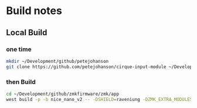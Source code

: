# Build notes

## Local Build

### one time

```bash
mkdir ~/Development/github/petejohanson
git clone https://github.com/petejohanson/cirque-input-module ~/Development/github/petejohanson/cirque-input-module
```

### then Build

```bash
cd ~/Development/github/zmkfirmware/zmk/app
west build -p -b nice_nano_v2 -- -DSHIELD=raveniung -DZMK_EXTRA_MODULES="/Users/spiff/Development/github/petejohanson/cirque-input-module;/Users/spiff/Development/github/FearlessSpiff/raveniung-zmk-config"

```
